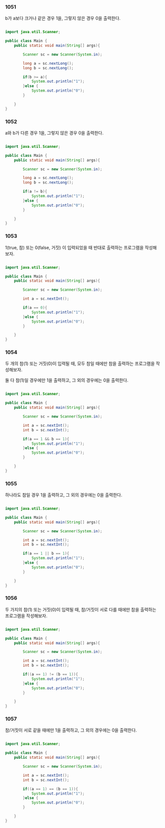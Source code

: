 ### 1051

b가 a보다 크거나 같은 경우 1을, 그렇지 않은 경우 0을 출력한다.

```java

import java.util.Scanner;

public class Main {
    public static void main(String[] args){

        Scanner sc = new Scanner(System.in);

        long a = sc.nextLong();
        long b = sc.nextLong();

        if(b >= a){
            System.out.println("1");
        }else {
            System.out.println("0");
        }

    }
}

```


### 1052

a와 b가 다른 경우 1을, 그렇지 않은 경우 0을 출력한다.

```java

import java.util.Scanner;

public class Main {
    public static void main(String[] args){

        Scanner sc = new Scanner(System.in);

        long a = sc.nextLong();
        long b = sc.nextLong();

        if(a != b){
            System.out.println("1");
        }else {
            System.out.println("0");
        }

    }
}

```


### 1053

1(true, 참) 또는 0(false, 거짓) 이 입력되었을 때 반대로 출력하는 프로그램을 작성해보자.

```java

import java.util.Scanner;

public class Main {
    public static void main(String[] args){

        Scanner sc = new Scanner(System.in);

        int a = sc.nextInt();

        if(a == 0){
            System.out.println("1");
        }else {
            System.out.println("0");
        }

    }
}

```


### 1054

두 개의 참(1) 또는 거짓(0)이 입력될 때, 모두 참일 때에만 참을 출력하는 프로그램을 작성해보자.

둘 다 참(1)일 경우에만 1을 출력하고, 그 외의 경우에는 0을 출력한다.

```java

import java.util.Scanner;

public class Main {
    public static void main(String[] args){

        Scanner sc = new Scanner(System.in);

        int a = sc.nextInt();
        int b = sc.nextInt();

        if(a == 1 && b == 1){
            System.out.println("1");
        }else {
            System.out.println("0");
        }

    }
}

```

### 1055

하나라도 참일 경우 1을 출력하고, 그 외의 경우에는 0을 출력한다.

```java

import java.util.Scanner;

public class Main {
    public static void main(String[] args){

        Scanner sc = new Scanner(System.in);

        int a = sc.nextInt();
        int b = sc.nextInt();

        if(a == 1 || b == 1){
            System.out.println("1");
        }else {
            System.out.println("0");
        }

    }
}

```


### 1056

두 가지의 참(1) 또는 거짓(0)이 입력될 때, 참/거짓이 서로 다를 때에만 참을 출력하는 프로그램을 작성해보자.

```java

import java.util.Scanner;

public class Main {
    public static void main(String[] args){

        Scanner sc = new Scanner(System.in);

        int a = sc.nextInt();
        int b = sc.nextInt();

        if((a == 1) != (b == 1)){
            System.out.println("1");
        }else {
            System.out.println("0");
        }

    }
}

```

### 1057

참/거짓이 서로 같을 때에만 1을 출력하고, 그 외의 경우에는 0을 출력한다.

```java

import java.util.Scanner;

public class Main {
    public static void main(String[] args){

        Scanner sc = new Scanner(System.in);

        int a = sc.nextInt();
        int b = sc.nextInt();

        if((a == 1) == (b == 1)){
            System.out.println("1");
        }else {
            System.out.println("0");
        }

    }
}

```


